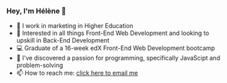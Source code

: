### Hey, I'm Hélène 👋

<!--
**helenesauve/helenesauve** is a ✨ _special_ ✨ repository because its `README.md` (this file) appears on your GitHub profile.
-->

- :orange_book: I work in marketing in Higher Education
- :muscle: Interested in all things Front-End Web Development and looking to upskill in Back-End Development
- :computer: Graduate of a 16-week edX Front-End Web Development bootcamp
- :blue_heart: I've discovered a passion for programming, specifically JavaScipt and problem-solving
- 📫 How to reach me: [click here to email me](mailto:helenecatherinesauve@gmail.com)

